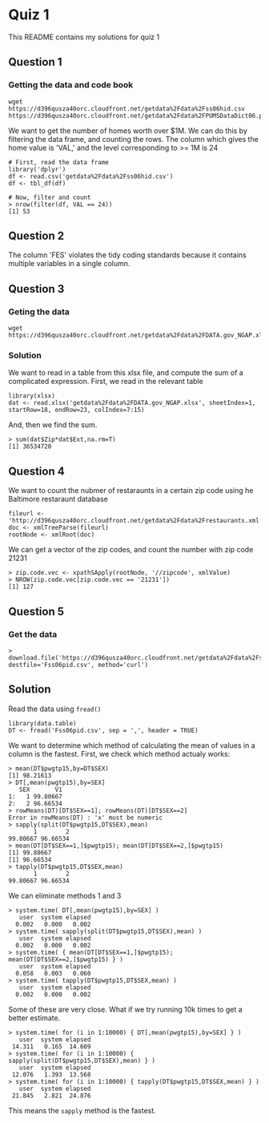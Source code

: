 # Quiz 1

This README contains my solutions for quiz 1

## Question 1

### Getting the data and code book
```
wget https://d396qusza40orc.cloudfront.net/getdata%2Fdata%2Fss06hid.csv
https://d396qusza40orc.cloudfront.net/getdata%2Fdata%2FPUMSDataDict06.pdf
```

We want to get the number of homes worth over $1M. We can do this by filtering the data frame, and counting the rows. The column which gives the home value is 'VAL,' and the level corresponding to >= 1M is 24
```
# First, read the data frame
library('dplyr')
df <- read.csv('getdata%2Fdata%2Fss06hid.csv')
df <- tbl_df(df)

# Now, filter and count
> nrow(filter(df, VAL == 24))
[1] 53
```

## Question 2
The column 'FES' violates the tidy coding standards because it contains multiple variables in a single column.

## Question 3

### Geting the data
```
wget https://d396qusza40orc.cloudfront.net/getdata%2Fdata%2FDATA.gov_NGAP.xlsx
```
### Solution
We want to read in a table from this xlsx file, and compute the sum of a complicated expression. First, we read in the relevant table
```
library(xlsx)
dat <- read.xlsx('getdata%2Fdata%2FDATA.gov_NGAP.xlsx', sheetIndex=1, startRow=18, endRow=23, colIndex=7:15)
```
And, then we find the sum.
```
> sum(dat$Zip*dat$Ext,na.rm=T) 
[1] 36534720
```

## Question 4
We want to count the nubmer of restaraunts in a certain zip code using he Baltimore restaraunt database

```
fileurl <- 'http://d396qusza40orc.cloudfront.net/getdata%2Fdata%2Frestaurants.xml'
doc <- xmlTreeParse(fileurl)
rootNode <- xmlRoot(doc)
```

We can get a vector of the zip codes, and count the number with zip code 21231
```
> zip.code.vec <- xpathSApply(rootNode, '//zipcode', xmlValue)
> NROW(zip.code.vec[zip.code.vec == '21231'])
[1] 127
```

## Question 5

### Get the data
```
> download.file('https://d396qusza40orc.cloudfront.net/getdata%2Fdata%2Fss06pid.csv', destfile='Fss06pid.csv', method='curl')
```

## Solution
Read the data using `fread()`
```
library(data.table)
DT <- fread('Fss06pid.csv', sep = ',', header = TRUE)
```

We want to determine which method of calculating the mean of values in a column is the fastest.
First, we check which method actualy works:
```
> mean(DT$pwgtp15,by=DT$SEX)
[1] 98.21613
> DT[,mean(pwgtp15),by=SEX]
   SEX       V1
1:   1 99.80667
2:   2 96.66534
> rowMeans(DT)[DT$SEX==1]; rowMeans(DT)[DT$SEX==2]
Error in rowMeans(DT) : 'x' must be numeric
> sapply(split(DT$pwgtp15,DT$SEX),mean)
       1        2 
99.80667 96.66534 
> mean(DT[DT$SEX==1,]$pwgtp15); mean(DT[DT$SEX==2,]$pwgtp15)
[1] 99.80667
[1] 96.66534
> tapply(DT$pwgtp15,DT$SEX,mean)
       1        2 
99.80667 96.66534 
```

We can eliminate methods 1 and 3
```
> system.time( DT[,mean(pwgtp15),by=SEX] )
   user  system elapsed 
  0.002   0.000   0.002 
> system.time( sapply(split(DT$pwgtp15,DT$SEX),mean) )
   user  system elapsed 
  0.002   0.000   0.002 
> system.time( { mean(DT[DT$SEX==1,]$pwgtp15); mean(DT[DT$SEX==2,]$pwgtp15) } )
   user  system elapsed 
  0.058   0.003   0.060 
> system.time( tapply(DT$pwgtp15,DT$SEX,mean) )
   user  system elapsed 
  0.002   0.000   0.002 
```

Some of these are very close. What if we try running 10k times to get a better estimate.
```
> system.time( for (i in 1:10000) { DT[,mean(pwgtp15),by=SEX] } )
   user  system elapsed 
 14.311   0.165  14.609 
> system.time( for (i in 1:10000) { sapply(split(DT$pwgtp15,DT$SEX),mean) } )
   user  system elapsed 
 12.076   1.393  13.568 
> system.time( for (i in 1:10000) { tapply(DT$pwgtp15,DT$SEX,mean) } )
   user  system elapsed 
 21.845   2.821  24.876 
```

This means the `sapply` method is the fastest.